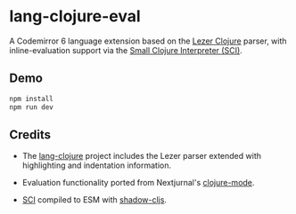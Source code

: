 # lang-clojure-eval

A Codemirror 6 language extension based on the [Lezer Clojure](https://github.com/nextjournal/lezer-clojure) parser, with inline-evaluation support via the [Small Clojure Interpreter (SCI)](https://github.com/babashka/sci).

## Demo

```bash
npm install
npm run dev
```

## Credits

- The [lang-clojure](https://github.com/nextjournal/lang-clojure/) project includes the Lezer parser extended with highlighting and indentation information.

- Evaluation functionality ported from Nextjurnal's [clojure-mode](https://github.com/nextjournal/clojure-mode/tree/main).

- [SCI](https://github.com/babashka/sci) compiled to ESM with [shadow-cljs](https://github.com/thheller/shadow-cljs).
